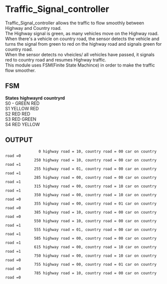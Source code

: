 # Traffic_Signal_controller
 Traffic_Signal_controller allows the traffic to flow smoothly between Highway and Country road.<br/>
 The Highway signal is green, as many vehicles move on the Highway road. When there's a vehicle on country road, the sensor detects the vehicle and turns the signal from green to red on the highway road and signals green for country road.<br/>
When the sensor detects no vheicles/ all vehicles have passed, it signals red to country road and resumes Highway traffic.<br/>
This module uses FSM(Finite State Machince) in order to make the traffic flow smoother.<br/>
## FSM
**States**         **highwayrd**   **countryrd** <br/>
S0        -     GREEN       RED<br/>
S1             YELLOW      RED<br/>
S2             RED         RED<br/>
S3             RED         GREEN<br/>
S4             RED         YELLOW<br/>

## OUTPUT
                   0 highway road = 10, country road = 00 car on country road =0
                 250 highway road = 10, country road = 00 car on country road =1
                 255 highway road = 01, country road = 00 car on country road =1
                 285 highway road = 00, country road = 00 car on country road =1
                 315 highway road = 00, country road = 10 car on country road =1
                 350 highway road = 00, country road = 10 car on country road =0
                 355 highway road = 00, country road = 01 car on country road =0
                 385 highway road = 10, country road = 00 car on country road =0
                 550 highway road = 10, country road = 00 car on country road =1
                 555 highway road = 01, country road = 00 car on country road =1
                 585 highway road = 00, country road = 00 car on country road =1
                 615 highway road = 00, country road = 10 car on country road =1
                 750 highway road = 00, country road = 10 car on country road =0
                 755 highway road = 00, country road = 01 car on country road =0
                 785 highway road = 10, country road = 00 car on country road =0
